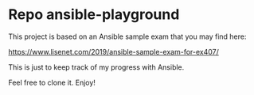 # Repo ansible-playground

This project is based on an Ansible sample exam that you may find here:

https://www.lisenet.com/2019/ansible-sample-exam-for-ex407/

This is just to keep track of my progress with Ansible. 

Feel free to clone it. Enjoy!
